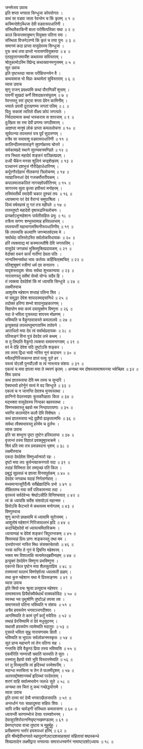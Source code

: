 जनमेजय उवाच  
इति शप्ता भगवता सिन्धुजा कोपयोगतः ।  
कथं सा वडवा जाता रेवन्तेन च किं कृतम् ॥ १ ॥  
कस्मिन्देशेऽब्धिजा देवी वडवारूपधारिणी ।  
संस्थितैकाकिनी बाला परोषित्पतिका यथा ॥ २ ॥  
कालं कियन्तमायुष्मन् वियुक्ता पतिना रमा ।  
संस्थिता विजनेऽरण्ये किं कृतं च तया पुनः ॥ ३ ॥  
समागमं कदा प्राप्ता वासुदेवस्य सिन्धुजा ।  
पुत्रः कथं तया प्राप्तो नारायणवियुक्तया ॥ ४ ॥  
एतद्‌वृत्तान्तमार्येश कथयस्व सविस्तरम् ।  
श्रोतुकामोऽस्मि विप्रेन्द्र कथाख्यानमनुत्तमम् ॥ ५ ॥  
सूत उवाच  
इति पृष्टस्तदा व्यासः परीक्षित्तनयेन वै ।  
कथयामास भो विप्राः कथामेतां सुविस्तराम् ॥ ६ ॥  
व्यास उवाच  
शृणु राजन् प्रवक्ष्यामि कथां पौराणिकीं शुभाम् ।  
पावनीं सुखदां कर्णे विशदाक्षरसंयुताम् ॥ ७ ॥  
रेवन्तस्तु रमां दृष्ट्वा शप्ता देवेन कामिनीम् ।  
भयार्तः प्रययौ दूरात्प्रणम्य जगतां पतिम् ॥ ८ ॥  
पितुः सकाशं त्वरितो वीक्ष्य कोपं जगत्पतेः ।  
निवेदयामास कथां भास्कराय स शापजाम् ॥ ९ ॥  
दुःखिता सा रमा देवी प्रणम्य जगदीश्वरम् ।  
आज्ञप्ता मानुषं लोकं प्राप्ता कमललोचना ॥ १० ॥  
सूर्यपत्न्या तपस्तप्तं यत्र पूर्वं सुदारुणम् ।  
तत्रैव सा ययावाशु वडवारूपधारिणी ॥ ११ ॥  
कालिन्दीतमसासङ्गे सुपर्णाक्षस्य चोत्तरे ।  
सर्वकामप्रदे स्थाने सुरम्यवनमण्डिते ॥ १२ ॥  
तत्र स्थिता महादेवं शङ्करं वाञ्छितप्रदम् ।  
दध्यौ चैकेन मनसा शूलिनं चन्द्रशेखरम् ॥ १३ ॥  
पञ्चाननं दशभुजं गौरीदेहार्धधारिणम् ।  
कर्पूरगौरदेहाभं नीलकण्ठं त्रिलोचनम् ॥ १४ ॥  
व्याघ्राजिनधरं देवं गजचर्मोत्तरीयकम् ।  
कपालमालाकलितं नागयज्ञोपवीतिनम् ॥ १५ ॥  
सागरस्य सुता कृत्वा हयीरूपं मनोहरम् ।  
तस्मिंस्तीर्थे रमादेवी चकार दुश्चरं तपः ॥ १६ ॥  
ध्यायमाना परं देवं वैराग्यं समुपाश्रिता ।  
दिव्यं वर्षसहस्रं तु गतं तत्र महीपते ॥ १७ ॥  
ततस्तुष्टो महादेवो वृषारूढस्त्रिलोचनः ।  
प्रत्यक्षोऽभून्महेशानः पार्वतीसहितः प्रभुः ॥ १८ ॥  
तत्रैत्य सगणः शम्भुस्तामाह हरिवल्लभाम् ।  
तपस्यन्तीं महाभागामश्विनीरूपधारिणीम् ॥ १९ ॥  
किं तपस्यसि कल्याणि जगन्मातर्वदस्व मे ।  
सर्वार्थदः पतिस्तेऽस्ति सर्वलोकविधायकः ॥ २० ॥  
हरिं त्यक्त्वाद्य मां कस्मात्स्तौषि देवि जगत्पतिम् ।  
वासुदेवं जगन्नाथं भुक्तिमुक्तिप्रदायकम् ॥ २१ ॥  
वेदोक्तं वचनं कार्यं नारीणां देवता पतिः ।  
नान्यस्मिन्सर्वथा भावः कर्तव्यः कर्हिचित्‌क्वचित् ॥ २२ ॥  
पतिशुश्रूषणं स्त्रीणां धर्म एव सनातनः ।  
यादृशस्तादृशः सेव्यः सर्वथा शुभकाम्यया ॥ २३ ॥  
नारायणस्तु सर्वेषां सेव्यो योग्यः सदैव हि ।  
तं त्यक्त्वा देवदेवेशं किं मां ध्यायसि सिन्धुजे ॥ २४ ॥  
लक्ष्मीरुवाच  
आशुतोष महेशान शप्ताहं पतिना शिव ।  
मां समुद्धर देवेश शापादस्माद्दयानिधे ॥ २५ ॥  
तदोक्तं हरिणा शम्भो शापानुग्रहकारणम् ।  
विज्ञप्तेन मया कामं दयायुक्तेन विष्णुना ॥ २६ ॥  
यदा ते भविता पुत्रस्तदा शापस्य मोक्षणम् ।  
भविष्यति च वैकुण्ठवासस्ते कमलालये ॥ २७ ॥  
इत्युक्ताहं तपस्तप्तुमागतास्मि तपोवने ।  
आराधितो मया देव त्वं सर्वार्थप्रदायकः ॥ २८ ॥  
पतिसङ्गं विना पुत्रं देवदेव लभे कथम् ।  
स तु तिष्ठति वैकुण्ठे त्यक्त्वा वामामनागसम् ॥ २९ ॥  
वरं मे देहि देवेश यदि तुष्टोऽसि शङ्कर ।  
तव तस्य द्विधा भावो नास्ति नूनं कदाचन ॥ ३० ॥  
मयैतद्‌गिरिजाकान्त ज्ञातं पत्युः पुरो हर ।  
यस्त्वं योऽसौ पुनर्योऽसौ स त्वं नास्त्यत्र संशयः ॥ ३१ ॥  
एकत्वं च मया ज्ञात्वा मया ते स्मरणं कृतम् ।
अन्यथा मम दोषस्त्वामाश्रयन्त्या भवेच्छिव ॥ ३२ ॥  
शिव उवाच  
कथं ज्ञातस्त्वया देवि मम तस्य च सुन्दरि ।  
ऐक्यभावो हरेर्नूनं सत्यं मे वद सिन्धुजे ॥ ३३ ॥  
एकत्वं च न जानन्ति देवाश्च मुनयस्तथा ।  
ज्ञानिनो वेदतत्त्वज्ञाः कुतर्कोपहताः किल ॥ ३४ ॥  
मद्‌भक्ता वासुदेवस्य निन्दका बहवस्तथा ।  
विष्णभक्तास्तु बहवो मम निन्दापरायणाः ॥ ३५ ॥  
भवन्ति कालभेदेन कलौ देवि विशेषतः ।  
कथं ज्ञातस्त्वया भद्रे दुर्ज्ञेयो ह्यकृतात्मभिः ॥ ३६ ॥  
सर्वथा त्वैक्यभावस्तु हरेर्मम च दुर्लभः ।  
व्यास उवाच  
इति सा शम्भुना पुष्टा तुष्टेन हरिवल्लभा ॥ ३७ ॥  
वृत्तान्तं तस्य विज्ञातं प्रवक्तुमुपचक्रमे ।  
शिवं प्रति रमा तत्र प्रसन्नवदना भृशम् ॥ ३८ ॥  
लक्ष्मीरुवाच  
एकदा देवदेवेश विष्णुर्ध्यानपरो रहः ।  
दृष्टो मया तपः कुर्वन्पद्मासनगतो यदा ॥ ३९ ॥  
तदाहं विस्मिता देवं तमपृच्छं पतिं किल ।  
प्रबुद्धं सुप्रसन्नं च ज्ञात्वा विनयपूर्वकम् ॥ ४० ॥  
देवदेव जगन्नाथ यदाहं निर्गतार्णवात् ।  
मथ्यमानात्सुरैर्दैत्यैः सर्वैर्ब्रह्मादिभिः प्रभो ॥ ४१ ॥  
वीक्षिताश्च मया सर्वे पतिकामनया तदा ।  
वृतस्त्वं सर्वदेवेभ्यः श्रेष्ठोऽसीति विनिश्चयात् ॥ ४२ ॥  
त्वं कं ध्यायसि सर्वेश संशयोऽयं महान्मम ।  
प्रियोऽसि कैटभारे मे कथयस्व मनोगतम् ॥ ४३ ॥  
विष्णुरुवाच  
शृणु कान्ते प्रवक्ष्यामि यं ध्यायामि सुरोत्तमम् ।  
आशुतोषं महेशानं गिरिजावल्लभं हृदि ॥ ४४ ॥  
कदाचिद्देवदेवो मां ध्यायत्यमितविक्रमः ।  
ध्यायाम्यहं च देवेशं शङ्करं त्रिपुरान्तकम् ॥ ४५ ॥  
शिवस्याहं प्रियः प्राणः शङ्करस्तु तथा मम ।  
उभयोरन्तरं नास्ति मिथः संसक्तचेतसोः ॥ ४६ ॥  
नरकं यान्ति ते नूनं ये द्विषन्ति महेश्वरम् ।  
भक्ता मम विशालाक्षि सत्यमेतद्‌ब्रवीम्यहम् ॥ ४७ ॥  
इत्युक्तं देवदेवेन विष्णुना प्रभविष्णुना ।  
एकान्ते किल पृष्टेन मया शैलसुताप्रिय ॥ ४८ ॥  
तस्मात्त्वां वल्लभं विष्णोर्ज्ञात्वा ध्यातवती ह्यहम् ।  
तथा कुरु महेशान यथा मे प्रियसङ्गमः ॥ ४९ ॥  
व्यास उवाच  
इति श्रियो वचः श्रुत्वा प्रत्युवाच महेश्वरः ।  
तामाश्वास्य प्रियैर्वाक्यैर्यथार्थं वाक्यकोविदः ॥ ५० ॥  
स्वस्था भव पृथुश्रोणि तुष्टोऽहं तपसा तव ।  
समागमस्ते पतिना भविष्यति न संशयः ॥ ५१ ॥  
अत्रैव हयरूपेण भगवाञ्जगदीश्वरः ।  
आगमिष्यति ते कामं पूर्णं कर्तुं मयेरितः ॥ ५२ ॥  
तथाहं प्रेरयिष्यामि तं देवं मधुसूदनम् ।  
यथासौ हयरूपेण त्वामेष्यति मदातुरः ॥ ५३ ॥  
पुत्रस्ते भविता सुभ्रु नारायणसमः क्षितौ ।  
भविष्यति स भूपालः सर्वलोकनमस्कृतः ॥ ५४ ॥  
सुतं प्राप्य महाभागे त्वं तेन पतिना सह ।  
गन्तासि देवि वैकुण्ठं प्रिया तस्य भविष्यसि ॥ ५५ ॥  
एकवीरेति नाम्नासौ ख्यातिं यास्यति ते सुतः ।  
तस्मात्तु हैहयो वंशो भुवि विस्तारमेष्यति ॥ ५६ ॥  
परं तु विस्मृतासि त्वं हृदिस्थां परमेश्वरीम् ।  
मदान्धा मत्तचित्ता च तेन ते फलमीदृशम् ॥ ५७ ॥  
अतस्तद्दोषशान्त्यर्थं हृदिस्थां परदेवताम् ।  
शरणं याहि सर्वात्मभावेन जलधेः सुते ॥ ५८ ॥  
अन्यथा तव चित्तं तु कथं गच्छेद्धयोत्तमे ।  
व्यास उवाच  
इति दत्त्वा वरं देव्यै भगवाञ्छैलजापतिः ॥ ५९ ॥  
अन्तर्धानं गतः साक्षादुमया सहितः शिवः ।  
सापि तत्रैव चार्वङ्गी संस्थिता कमलासना ॥ ६० ॥  
ध्यायन्ती चरणाम्भोजं देव्याः परमशोभनम् ।  
देवासुरशिरोरत्ननिघृष्टनखमण्डलम् ॥ ६१ ॥  
प्रेमगद्‌गदया वाचा तुष्टाव च मुहुर्मुहुः ।  
प्रतीक्षमाणा भर्तारं हयरूपधरं हरिम् ॥ ६२ ॥  
इति श्रीमद्देवीभागवते महापुराणेऽष्टादशसाहस्र्यां संहितायां षष्ठस्कन्धे  
शिवप्रसादेन लक्ष्मीद्वारा भगवत्याः समाराधनवर्णनं नामाष्टादशोऽध्यायः ॥ १८ ॥
